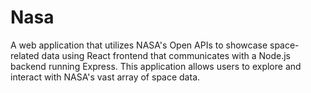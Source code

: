 # Nasa
A web application that utilizes NASA's Open APIs to showcase space-related data using React frontend that communicates with a Node.js backend running Express. This application allows users to explore and interact with NASA's vast array of space data.
